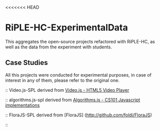 <<<<<<< HEAD
# RiPLE-HC-ExperimentalData
This aggregates the open-source projects refactored with RiPLE-HC, as well as the data from the experiment with students.

## Case Studies

All this projects were conducted for experimental purposes, in case of interest in any of them, please refer to the original one.

:: Video.js-SPL derived from [Video.js - HTML5 Video Player](http://videojs.com)

:: algorithms.js-spl derived from [Algorithms.js - CS101 Javascript implementations](https://github.com/felipernb/algorithms.js)

:: FloraJS-SPL derived from [FloraJS] (http://github.com/foldi/FloraJS)

:: 